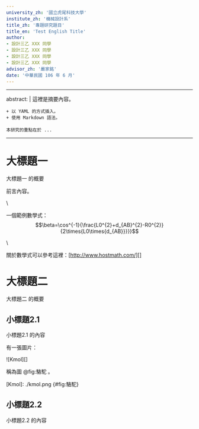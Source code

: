 ```yaml
---
university_zh: '國立虎尾科技大學'
institute_zh: '機械設計系'
title_zh: '專題研究題目'
title_en: 'Test English Title'
author:
- 設計三乙 XXX 同學
- 設計三乙 XXX 同學
- 設計三乙 XXX 同學
- 設計三乙 XXX 同學
advisor_zh: '嚴家銘'
date: '中華民國 106 年 6 月'
---
```


---
abstract: |
    這裡是摘要內容。
    
    + 以 YAML 的方式插入。
    + 使用 Markdown 語法。
    
    本研究的重點在於 ...
---

大標題一
===

大標題一 的概要

前言內容。

\ 

一個範例數學式：$$\beta=\cos^{-1}{\frac{L0^{2}+d_{AB}^{2}-R0^{2}}{2\times{L0\times{d_{AB}}}}}$$

\ 

關於數學式可以參考這裡：[http://www.hostmath.com/][]

[http://www.hostmath.com/]: http://www.hostmath.com/
大標題二
===

大標題二 的概要

<!--===-->

小標題2.1
---

小標題2.1 的內容

有一張圖片：

![Kmol][]

稱為圖 @fig:駱駝 。

[Kmol]: ./kmol.png {#fig:駱駝}

<!--===-->

小標題2.2
---

小標題2.2 的內容

